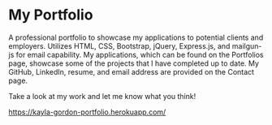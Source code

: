 # My Portfolio

A professional portfolio to showcase my applications to potential clients and employers. Utilizes HTML, CSS, Bootstrap, jQuery, Express.js, and mailgun-js for email capability. My applications, which can be found on the Portfolios page, showcase some of the projects that I have completed up to date. My GitHub, LinkedIn, resume, and email address are provided on the Contact page.

Take a look at my work and let me know what you think!

https://kayla-gordon-portfolio.herokuapp.com/
